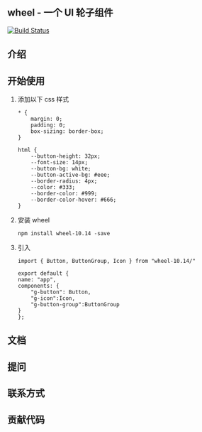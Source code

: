 ## wheel - 一个 UI 轮子组件
[![Build Status](https://www.travis-ci.org/Hanqing1996/vue-wheels.svg?branch=master)](https://www.travis-ci.org/Hanqing1996/vue-wheels)
## 介绍

## 开始使用
1. 添加以下 css 样式
    ```
    * {
        margin: 0;
        padding: 0;
        box-sizing: border-box;
    }

    html {
        --button-height: 32px;
        --font-size: 14px;
        --button-bg: white;
        --button-active-bg: #eee;
        --border-radius: 4px;
        --color: #333;
        --border-color: #999;
        --border-color-hover: #666;
    }
    ```
2. 安装 wheel
    ```
    npm install wheel-10.14 -save
    ```
3. 引入
    ```
    import { Button, ButtonGroup, Icon } from "wheel-10.14/"

    export default {
    name: "app",
    components: {
        "g-button": Button,
        "g-icon":Icon,
        "g-button-group":ButtonGroup
    }
    };
    ```
## 文档

## 提问

## 联系方式

## 贡献代码
